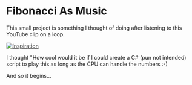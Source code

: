 # Fibonacci As Music

This small project is something I thought of doing after listening to this YouTube clip on a loop.

[![Inspiration](https://img.youtube.com/vi/IGJeGOw8TzQ/0.jpg)](https://www.youtube.com/watch?v=IGJeGOw8TzQ)

I thought "How cool would it be if I could create a C# (pun not intended) script to play this as long as the CPU can handle the numbers :-)

And so it begins...
